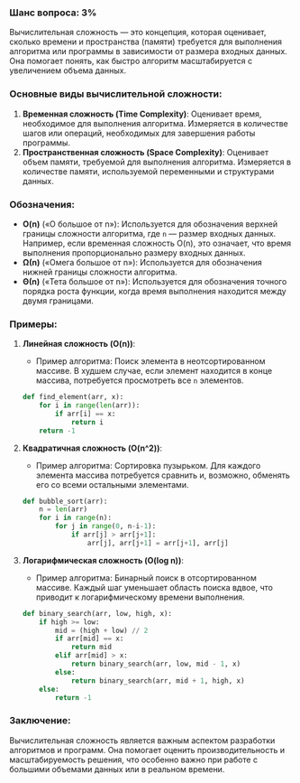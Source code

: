 ### Шанс вопроса: 3%

Вычислительная сложность — это концепция, которая оценивает, сколько времени и пространства (памяти) требуется для выполнения алгоритма или программы в зависимости от размера входных данных. Она помогает понять, как быстро алгоритм масштабируется с увеличением объема данных.

### Основные виды вычислительной сложности:
1. **Временная сложность (Time Complexity)**: Оценивает время, необходимое для выполнения алгоритма. Измеряется в количестве шагов или операций, необходимых для завершения работы программы.
2. **Пространственная сложность (Space Complexity)**: Оценивает объем памяти, требуемой для выполнения алгоритма. Измеряется в количестве памяти, используемой переменными и структурами данных.

### Обозначения:
- **O(n)** («О большое от n»): Используется для обозначения верхней границы сложности алгоритма, где `n` — размер входных данных. Например, если временная сложность O(n), это означает, что время выполнения пропорционально размеру входных данных.
- **Ω(n)** («Омега большое от n»): Используется для обозначения нижней границы сложности алгоритма.
- **Θ(n)** («Тета большое от n»): Используется для обозначения точного порядка роста функции, когда время выполнения находится между двумя границами.

### Примеры:
1. **Линейная сложность (O(n))**:
   - Пример алгоритма: Поиск элемента в неотсортированном массиве. В худшем случае, если элемент находится в конце массива, потребуется просмотреть все `n` элементов.
   ```python
   def find_element(arr, x):
       for i in range(len(arr)):
           if arr[i] == x:
               return i
       return -1
   ```

2. **Квадратичная сложность (O(n^2))**:
   - Пример алгоритма: Сортировка пузырьком. Для каждого элемента массива потребуется сравнить и, возможно, обменять его со всеми остальными элементами.
   ```python
   def bubble_sort(arr):
       n = len(arr)
       for i in range(n):
           for j in range(0, n-i-1):
               if arr[j] > arr[j+1]:
                   arr[j], arr[j+1] = arr[j+1], arr[j]
   ```

3. **Логарифмическая сложность (O(log n))**:
   - Пример алгоритма: Бинарный поиск в отсортированном массиве. Каждый шаг уменьшает область поиска вдвое, что приводит к логарифмическому времени выполнения.
   ```python
   def binary_search(arr, low, high, x):
       if high >= low:
           mid = (high + low) // 2
           if arr[mid] == x:
               return mid
           elif arr[mid] > x:
               return binary_search(arr, low, mid - 1, x)
           else:
               return binary_search(arr, mid + 1, high, x)
       else:
           return -1
   ```

### Заключение:
Вычислительная сложность является важным аспектом разработки алгоритмов и программ. Она помогает оценить производительность и масштабируемость решения, что особенно важно при работе с большими объемами данных или в реальном времени.